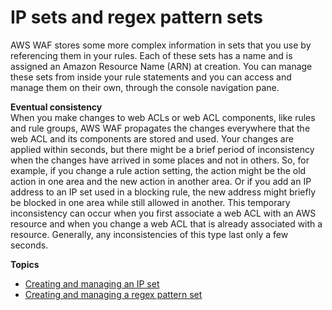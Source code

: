 # IP sets and regex pattern sets<a name="waf-referenced-set-managing"></a>

AWS WAF stores some more complex information in sets that you use by referencing them in your rules\. Each of these sets has a name and is assigned an Amazon Resource Name \(ARN\) at creation\. You can manage these sets from inside your rule statements and you can access and manage them on their own, through the console navigation pane\. 

**Eventual consistency**  
When you make changes to web ACLs or web ACL components, like rules and rule groups, AWS WAF propagates the changes everywhere that the web ACL and its components are stored and used\. Your changes are applied within seconds, but there might be a brief period of inconsistency when the changes have arrived in some places and not in others\. So, for example, if you change a rule action setting, the action might be the old action in one area and the new action in another area\. Or if you add an IP address to an IP set used in a blocking rule, the new address might briefly be blocked in one area while still allowed in another\. This temporary inconsistency can occur when you first associate a web ACL with an AWS resource and when you change a web ACL that is already associated with a resource\. Generally, any inconsistencies of this type last only a few seconds\.

**Topics**
+ [Creating and managing an IP set](waf-ip-set-managing.md)
+ [Creating and managing a regex pattern set](waf-regex-pattern-set-managing.md)